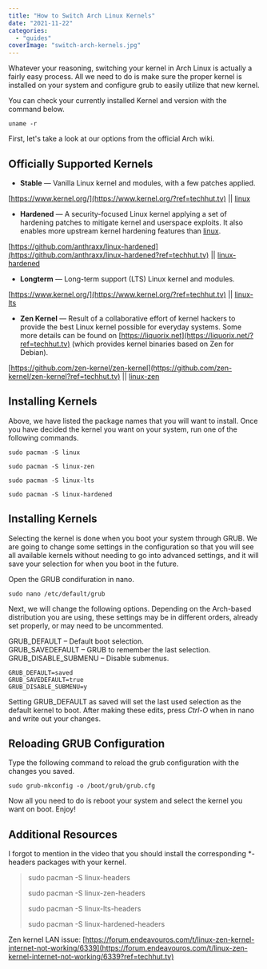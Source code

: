 ```yaml
---
title: "How to Switch Arch Linux Kernels"
date: "2021-11-22"
categories: 
  - "guides"
coverImage: "switch-arch-kernels.jpg"
---
```


Whatever your reasoning, switching your kernel in Arch Linux is actually a fairly easy process. All we need to do is make sure the proper kernel is installed on your system and configure grub to easily utilize that new kernel.

You can check your currently installed Kernel and version with the command below.

```
uname -r
```

First, let's take a look at our options from the official Arch wiki.

## Officially Supported Kernels

- **Stable** — Vanilla Linux kernel and modules, with a few patches applied.

[https://www.kernel.org/](https://www.kernel.org/?ref=techhut.tv) || [linux](https://archlinux.org/packages/?name=linux&ref=techhut.tv)

- **Hardened** — A security-focused Linux kernel applying a set of hardening patches to mitigate kernel and userspace exploits. It also enables more upstream kernel hardening features than [linux](https://archlinux.org/packages/?name=linux&ref=techhut.tv).

[https://github.com/anthraxx/linux-hardened](https://github.com/anthraxx/linux-hardened?ref=techhut.tv) || [linux-hardened](https://archlinux.org/packages/?name=linux-hardened&ref=techhut.tv)

- **Longterm** — Long-term support (LTS) Linux kernel and modules.

[https://www.kernel.org/](https://www.kernel.org/?ref=techhut.tv) || [linux-lts](https://archlinux.org/packages/?name=linux-lts&ref=techhut.tv)

- **Zen Kernel** — Result of a collaborative effort of kernel hackers to provide the best Linux kernel possible for everyday systems. Some more details can be found on [https://liquorix.net](https://liquorix.net/?ref=techhut.tv) (which provides kernel binaries based on Zen for Debian).

[https://github.com/zen-kernel/zen-kernel](https://github.com/zen-kernel/zen-kernel?ref=techhut.tv) || [linux-zen](https://archlinux.org/packages/?name=linux-zen&ref=techhut.tv)

## Installing Kernels

Above, we have listed the package names that you will want to install. Once you have decided the kernel you want on your system, run one of the following commands.

`sudo pacman -S linux`

`sudo pacman -S linux-zen`

`sudo pacman -S linux-lts`

`sudo pacman -S linux-hardened`

## Installing Kernels

Selecting the kernel is done when you boot your system through GRUB. We are going to change some settings in the configuration so that you will see all available kernels without needing to go into advanced settings, and it will save your selection for when you boot in the future.

Open the GRUB condifuration in nano.

```
sudo nano /etc/default/grub
```

Next, we will change the following options. Depending on the Arch-based distribution you are using, these settings may be in different orders, already set properly, or may need to be uncommented.

GRUB\_DEFAULT – Default boot selection.  
GRUB\_SAVEDEFAULT – GRUB to remember the last selection.  
GRUB\_DISABLE\_SUBMENU – Disable submenus.

```
GRUB_DEFAULT=saved
GRUB_SAVEDEFAULT=true
GRUB_DISABLE_SUBMENU=y
```

Setting GRUB\_DEFAULT as saved will set the last used selection as the default kernel to boot. After making these edits, press _Ctrl-O_ when in nano and write out your changes.

## Reloading GRUB Configuration

Type the following command to reload the grub configuration with the changes you saved.

```
sudo grub-mkconfig -o /boot/grub/grub.cfg
```

Now all you need to do is reboot your system and select the kernel you want on boot. Enjoy!

## Additional Resources

I forgot to mention in the video that you should install the corresponding \*-headers packages with your kernel.

> sudo pacman -S linux-headers
> 
> sudo pacman -S linux-zen-headers
> 
> sudo pacman -S linux-lts-headers
> 
> sudo pacman -S linux-hardened-headers

Zen kernel LAN issue: [https://forum.endeavouros.com/t/linux-zen-kernel-internet-not-working/6339](https://forum.endeavouros.com/t/linux-zen-kernel-internet-not-working/6339?ref=techhut.tv)
